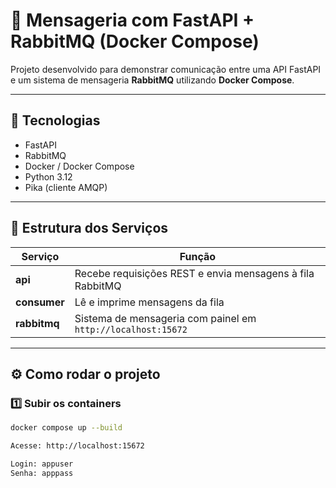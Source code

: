 # 🐇 Mensageria com FastAPI + RabbitMQ (Docker Compose)

Projeto desenvolvido para demonstrar comunicação entre uma API FastAPI e um sistema de mensageria **RabbitMQ** utilizando **Docker Compose**.

---

## 🚀 Tecnologias
- FastAPI
- RabbitMQ
- Docker / Docker Compose
- Python 3.12
- Pika (cliente AMQP)

---

## 🧩 Estrutura dos Serviços

| Serviço | Função |
|----------|--------|
| **api** | Recebe requisições REST e envia mensagens à fila RabbitMQ |
| **consumer** | Lê e imprime mensagens da fila |
| **rabbitmq** | Sistema de mensageria com painel em `http://localhost:15672` |

---

## ⚙️ Como rodar o projeto

### 1️⃣ Subir os containers
```bash
docker compose up --build

Acesse: http://localhost:15672

Login: appuser
Senha: apppass
